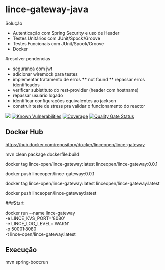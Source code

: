 # lince-gateway-java

Solução

* Autenticação com Spring Security e uso de Header
* Testes Unitários com JUnit/Spock/Groove
* Testes Funcionais com JUnit/Spock/Groove
* Docker


#resolver pendencias

* segurança com jwt
* adicionar wiremock para testes
* implementar tratamento de erros
** not found
** repassar erros identificados
* verificar subistituto do rest-provider (header com hostname)
* repassar usuário logado
* identificar configurações equivalentes ao jackson
* construir teste de stress pra validar o funcionamento do reactor

![](https://github.com/lince-open/lince-gateway-java/workflows/Java%20CI/badge.svg)
[![Known Vulnerabilities](https://snyk.io/test/github/lince-open/lince-gateway-java/badge.svg)](https://snyk.io/test/github/pedrozatta/lince-gateway-java)
[![Coverage](https://sonarcloud.io/api/project_badges/measure?project=lince-open_lince-gateway-java&metric=coverage)](https://sonarcloud.io/dashboard?id=lince-open_lince-gateway-java)
[![Quality Gate Status](https://sonarcloud.io/api/project_badges/measure?project=lince-open_lince-gateway-java&metric=alert_status)](https://sonarcloud.io/dashboard?id=lince-open_lince-gateway-java)


## Docker Hub

https://hub.docker.com/repository/docker/linceopen/lince-gateway

mvn clean package dockerfile:build

docker tag lince-open/lince-gateway:latest linceopen/lince-gateway:0.0.1

docker push linceopen/lince-gateway:0.0.1

docker tag lince-open/lince-gateway:latest linceopen/lince-gateway:latest

docker push linceopen/lince-gateway:latest

###Start

docker run --name lince-gateway \
-e LINCE_KVS_PORT='8080' \
-e LINCE_LOG_LEVEL='WARN' \
-p 50001:8080 \
-t lince-open/lince-gateway:latest

## Execução
mvn spring-boot:run

